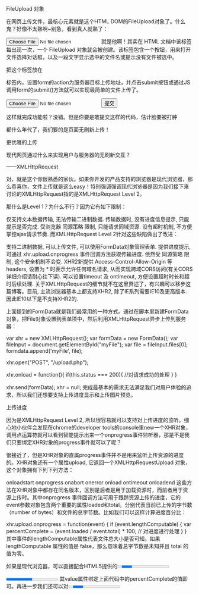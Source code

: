 FileUpload 对象

在网页上传文件，最核心元素就是这个HTML DOM的FileUpload对象了。什么鬼？好像不太熟啊~别急，看到真人就熟了：

<input type="file">
 就是他啊！其实在 HTML 文档中该标签每出现一次，一个 FileUpload 对象就会被创建。该标签包含一个按钮，用来打开文件选择对话框，以及一段文字显示选中的文件名或提示没有文件被选中。

把这个标签放在<form>标签内，设置form的action为服务器目标上传地址，并点击submit按钮或通过JS调用form的submit()方法就可以实现最简单的文件上传了。

<form id="uploadForm" method="POST" action="upload" enctype="multipart/form-data">
      <input type="file" id="myFile" name="file"></input>
      <input type="submit" value="提交"></input>
 </form>
 这样就完成功能啦？没错。但是你要是敢提交这样的代码，估计脸要被打肿

都什么年代了，我们要的是页面无刷新上传！

更优雅的上传

现代网页通过什么来实现用户与服务器的无刷新交互？

——XMLHttpRequest

对，就是这个你很熟悉的家伙。如果你开发的产品支持的浏览器是现代浏览器，那么恭喜你，文件上传就是这么easy！特别强调强调现代浏览器是因为我们接下来讨论的XMLHttpRequest指的是XMLHttpRequest Level 2。

那什么是Level 1？为什么不行？因为它有如下限制：

仅支持文本数据传输, 无法传输二进制数据.
传输数据时, 没有进度信息提示, 只能提示是否完成.
受浏览器 同源策略 限制, 只能请求同域资源.
没有超时机制, 不方便掌控ajax请求节奏.
而XMLHttpRequest Level 2针对这些缺陷做出了改进：

支持二进制数据, 可以上传文件, 可以使用FormData对象管理表单.
提供进度提示, 可通过 xhr.upload.onprogress 事件回调方法获取传输进度.
依然受 同源策略 限制, 这个安全机制不会变. XHR2新提供 Access-Control-Allow-Origin 等headers, 设置为 * 时表示允许任何域名请求, 从而实现跨域CORS访问(有关CORS详细介绍请耐心往下读).
可以设置timeout 及 ontimeout, 方便设置超时时长和超时后续处理.
关于XMLHttpRequest的细节就不在这里赘述了，有兴趣可以移步这篇博客。目前, 主流浏览器基本上都支持XHR2, 除了IE系列需要IE10及更高版本. 因此IE10以下是不支持XHR2的.

上面提到的FormData就是我们最常用的一种方式。通过在脚本里新建FormData对象，把File对象设置到表单项中，然后利用XMLHttpRequest异步上传到服务器：

var xhr = new XMLHttpRequest();
var formData = new FormData();
var fileInput = document.getElementById("myFile");
var file = fileInput.files[0];
formdata.append('myFile', file);

xhr.open("POST", "/upload.php");

xhr.onload = function(){
    if(this.status === 200){
        //对请求成功的处理
    }
}

xhr.send(formData);
xhr = null;
 完成最基本的需求无法满足我们对用户体验的追求，所以我们还想要支持上传进度显示和上传图片预览。

上传进度

因为是XMLHttpRequest Level 2, 所以很容易就可以支持对上传进度的监听。细心地小伙伴会发现在chrome的developer tools的console里new一个XHR对象，调用点运算符就可以看到智能提示出来一个onprogress事件监听器，那是不是我们只要绑定XHR对象的progress事件就可以了呢？

很接近了，但是XHR对象的直属progress事件并不是用来监听上传资源的进度的。XHR对象还有一个属性upload, 它返回一个XMLHttpRequestUpload 对象，这个对象拥有下列下列方法：

onloadstart
onprogress
onabort
onerror
onload
ontimeout
onloadend
这些方法在XHR对象中都存在同名版本，区别是后者是用于加载资源时，而前者用于资源上传时。其中onprogress 事件回调方法可用于跟踪资源上传的进度，它的event参数对象包含两个重要的属性loaded和total。分别代表当前已上传的字节数（number of bytes）和文件的总字节数。比如我们可以这样计算进度百分比：

xhr.upload.onprogress = function(event) {
    if (event.lengthComputable) {
        var percentComplete = (event.loaded / event.total) * 100;
        // 对进度进行处理
    }
}
其中事件的lengthComputable属性代表文件总大小是否可知。如果 lengthComputable 属性的值是 false，那么意味着总字节数是未知并且 total 的值为零。

如果是现代浏览器，可以直接配合HTML5提供的<progress>元素使用，方便快捷的显示进度条。

<progress id="myProgress" value="50" max="100">
</progress>
 其value属性绑定上面代码中的percentComplete的值即可。再进一步我们还可以对<progress>的样式统一调整，实现优雅降级方案，具体参见这篇文章。

再说说我在测试这个progress事件时遇到的一个问题。一开始我设在onprogress事件回调里的断点总是只能走到一次，并且loaded值始终等于total。觉得有点诡异，改用console.log打印loaded值不见效，于是直接加大上传文件的大小到50MB，终于看到了5个不同的百分比值。

因为xhr.upload.onprogress在上传阶段(即xhr.send()之后，xhr.readystate=2之前)触发，每50ms触发一次。所以文件太小网络环境好的时候是直接到100%的。

图片预览

普通青年的图片预览方式是待文件上传成功后，后台返回上传文件的url，然后把预览图片的img元素的src指向该url。这其实达不到预览的效果和目的。

属于文艺青年的现代浏览器又登场了：“使用HTML5的FileReader API吧！” 让我们直接上代码，直奔主题：

function handleImageFile(file) {
       var previewArea = document.getElementById('previewArea');
       var img = document.createElement('img');
       var fileInput = document.getElementById("myFile");
       var file = fileInput.files[0];
       img.file = file;
       previewArea.appendChild(img);

       var reader = new FileReader();
       reader.onload = (function(aImg) {
            return function(e) {
                 aImg.src = e.target.result;
            }
       })(img);
       reader.readAsDataURL(file);
}
这里我们使用FileReader来处理图片的异步加载。在创建新的FileReader对象之后，我们建立了onload函数，然后调用readAsDataURL()开始在后台进行读取操作。当图像文件加载后，转换成一个 data: URL，并传递到onload回调函数中设置给img的src。

另外我们还可以通过使用对象URL来实现预览

var img = document.createElement("img");
img.src = window.URL.createObjectURL(file);;
img.onload = function() {
    // 明确地通过调用释放
    window.URL.revokeObjectURL(this.src);
}
previewArea.appendChild(img);
 

多文件支持

什么？一个一个添加文件太烦？别急，打开一个开关就好了。别忘了我们文章一开头就登场的FileUpload对象，它有一个multiple属性。只要这样

<input id="myFile" type="file" multiple>
我们就能在打开的文件选择对话框中选中多个文件了。然后你在代码里拿到的FileUpload对象的files属性就是一个选中的多文件的数组了。

var fileInput = document.getElementById("myFile");
var files = fileInput.files;
var formData = new FormData();

for(var i = 0; i < files.length; i++) {
    var file = files[i];
    formData.append('files[]', file, file.name);
}
FormData的append方法提供第三个可选参数用于指定文件名，这样就可以使用同一个表单项名，然后用文件名区分上传的多个文件。这样也方便前后台的循环操作。



二进制上传

有了FileReader，其实我们还有一种上传的途径，读取文件内容后直接以二进制格式上传。

var reader = new FileReader();
reader.onload = function(){
    xhr.sendAsBinary(this.result);
}
// 把从input里读取的文件内容，放到fileReader的result字段里
reader.readAsBinaryString(file);
不过chrome已经把XMLHttpRequest的sendAsBinary方法移除了。所以可能得自行实现一个

XMLHttpRequest.prototype.sendAsBinary = function(text){
    var data = new ArrayBuffer(text.length);
    var ui8a = new Uint8Array(data, 0);
    for (var i = 0; i < text.length; i++){ 
        ui8a[i] = (text.charCodeAt(i) & 0xff);
    }
    this.send(ui8a);
}
这段代码将字符串转成8位无符号整型，然后存放到一个8位无符号整型数组里面，再把整个数组发送出去。



到这里，我们应该可以结合业务需求实现一个比较优雅的文件上传组件了。等等，哪里优雅了？都不支持拖拽！



拖拽的支持

利用HTML5的drag & drop事件，我们可以很快实现对拖拽的支持。首先我们可能需要确定一个允许拖放的区域，然后绑定相应的事件进行处理。看代码

var dropArea;

dropArea = document.getElementById("dropArea");
dropArea.addEventListener("dragenter", handleDragenter, false);
dropArea.addEventListener("dragover", handleDragover, false);
dropArea.addEventListener("drop", handleDrop, false);

// 阻止dragenter和dragover的默认行为，这样才能使drop事件被触发
function handleDragenter(e) {
    e.stopPropagation();
    e.preventDefault();
}

function handleDragover(e) {
    e.stopPropagation();
    e.preventDefault();
}

function handleDrop(e) {
    e.stopPropagation();
    e.preventDefault();

    var dt = e.dataTransfer;
    var files = dt.files;

    // handle files ...
}
 这里可以把通过事件对象的dataTransfer拿到的files数组和之前相同处理，以实现预览上传等功能。有了这些事件回调，我们也可以在不同的事件给我们UI元素添加不同的class来实现更好交互效果。



好了，一个比较优雅的上传组件可以进入生产模式了。什么？还要支持IE9？好吧，让我们来看看IE10以下的浏览器如何实现无刷新上传。



借用iframe

之前说了要实现文件上传使用FileUpload对象（<input type="file">）即可。这在低版本的IE里也是适用的。那我们为什么还要用iframe呢？

因为在现代浏览器中我们可以用XMLHttpRequest Level 2来支持二进制数据，异步文件上传，并且动态创建FormData。而低版本的IE里的XMLHttpRequest是Level 1。所以我们通过XHR异步向服务器发上传请求的路走不通了。只能老老实实的用form的submit。

而form的submit会导致页面的刷新。原因分析好了，那么答案就近在咫尺了。我们能不能让form的submit不刷新整个页面呢？答案就是利用iframe。把form的target指定到一个看不见的iframe，那么返回的数据就会被这个iframe接受，于是乎就只有这个iframe会刷新。而它又是看不见的，用户自然就感知不到了。

window.__iframeCount = 0;
var hiddenframe = document.createElement("iframe");
var frameName = "upload-iframe" + ++window.__iframeCount;
hiddenframe.name = frameName;
hiddenframe.id = frameName;
hiddenframe.setAttribute("style", "width:0;height:0;display:none");
document.body.appendChild(hiddenframe);

var form = document.getElementById("myForm");
form.target = frameName;
然后响应iframe的onload事件，获取response

hiddenframe.onload = function(){
    // 获取iframe的内容，即服务返回的数据
    var resData = this.contentDocument.body.textContent || this.contentWindow.document.body.textContent;
    // 处理数据 。。。

    //删除iframe
    setTimeout(function(){
        var _frame = document.getElementById(frameName);
        _frame.parentNode.removeChild(_frame);
    }, 100);
}
iframe的实现大致如此，但是如果文件上传的地址与当前页面不在同一个域下就会出现跨域问题。导致iframe的onload回调里的访问服务返回的数据失败。

这时我们再祭出JSONP这把利剑，来解决跨域问题。首先在上传之前注册一个全局的函数，把函数名发给服务器。服务器需要配合在response里让浏览器直接调用这个函数。

// 生成全局函数名，避免冲突
var CALLBACK_NAME = 'CALLBACK_NAME';
var genCallbackName = (function () {
    var i = 0;
    return function () {
        return CALLBACK_NAME + ++i;
    };
})();

var curCallbackName = genCallbackName();
window[curCallbackName] = function(res) {
    // 处理response 。。。

    // 删除iframe
    var _frame = document.getElementById(frameName);
    _frame.parentNode.removeChild(_frame);
    // 删除全局函数本身
    window[curCallbackName] = undefined;
}

// 如果已有其他参数，这里需要判断一下，改为拼接 &callback=
form.action = form.action + '?callback=' + curCallbackName;
 



好了，实现一个文件上传组件的基本知识点大致总结了一下。在这些基础知识之上我们开始可以为我们的业务开发各种酷炫的File Uploader了。在之后的开发中会把相关的更细的知识点也总结进来，不足之处也欢迎大家指正。
